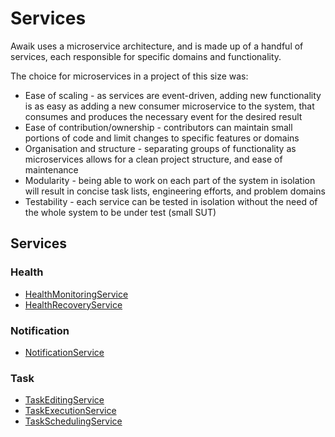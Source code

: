 # Services

Awaik uses a microservice architecture, and is made up of a handful of services, each responsible for specific domains and functionality.

The choice for microservices in a project of this size was:

- Ease of scaling - as services are event-driven, adding new functionality is as easy as adding a new consumer microservice to the system, that consumes and produces the necessary event for the desired result
- Ease of contribution/ownership - contributors can maintain small portions of code and limit changes to specific features or domains
- Organisation and structure - separating groups of functionality as microservices allows for a clean project structure, and ease of maintenance
- Modularity - being able to work on each part of the system in isolation will result in concise task lists, engineering efforts, and problem domains
- Testability - each service can be tested in isolation without the need of the whole system to be under test (small SUT)

## Services

### Health

- [HealthMonitoringService](../services/health/monitoring/README.md)
- [HealthRecoveryService](../services/health/recovery/README.md)

### Notification

- [NotificationService](../services/notification/README.md)

### Task

- [TaskEditingService](../services/task/editing/README.md)
- [TaskExecutionService](../services/task/execution/README.md)
- [TaskSchedulingService](../services/task/scheduling/README.md)
